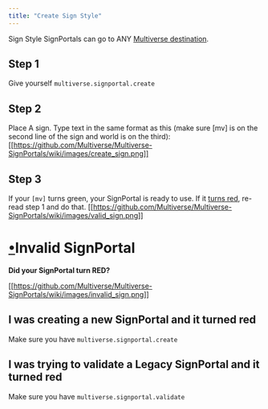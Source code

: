 ```yaml
---
title: "Create Sign Style"
---
```


Sign Style SignPortals can go to ANY [Multiverse destination](/core/reference/destinations).

## Step 1
Give yourself `multiverse.signportal.create`

## Step 2
Place A sign. Type text in the same format as this (make sure [mv] is on the second line of the sign and world is on the third):
[[https://github.com/Multiverse/Multiverse-SignPortals/wiki/images/create_sign.png]]

## Step 3
If your `[mv]` turns green, your SignPortal is ready to use. If it [turns red](#wiki-red), re-read step 1 and do that.
[[https://github.com/Multiverse/Multiverse-SignPortals/wiki/images/valid_sign.png]]

# <a name="red" href="#wiki-red">•</a>Invalid SignPortal
**Did your SignPortal turn RED?**

[[https://github.com/Multiverse/Multiverse-SignPortals/wiki/images/invalid_sign.png]]
## I was creating a new SignPortal and it turned red
Make sure you have `multiverse.signportal.create`

## I was trying to validate a Legacy SignPortal and it turned red
Make sure you have `multiverse.signportal.validate`
